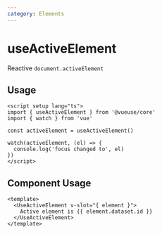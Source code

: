 ```yaml
---
category: Elements
---
```


# useActiveElement

Reactive `document.activeElement`

## Usage

```vue
<script setup lang="ts">
import { useActiveElement } from '@vueuse/core'
import { watch } from 'vue'

const activeElement = useActiveElement()

watch(activeElement, (el) => {
  console.log('focus changed to', el)
})
</script>
```

## Component Usage

```vue
<template>
  <UseActiveElement v-slot="{ element }">
    Active element is {{ element.dataset.id }}
  </UseActiveElement>
</template>
```
